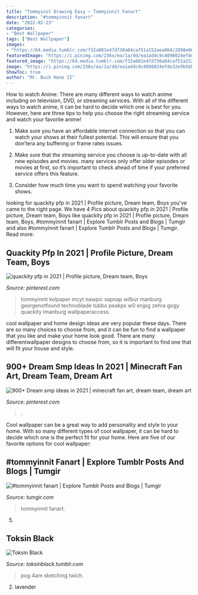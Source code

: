 ```yaml
---
title: "Tommyinit Drawing Easy ~ Tommyinnit Fanart"
description: "#tommyinnit fanart"
date: "2022-02-23"
categories:
- "Best Wallpaper"
tags: ["Best Wallpaper"]
images:
- "https://64.media.tumblr.com/f32a881e47d730a04caf51a152aea864/2898e060161aad41-95/s1280x1920/33d689d894a5df4e7bb3335cb0ef6ddeed78f551.jpg"
featuredImage: "https://i.pinimg.com/236x/ea/1a/dd/ea1addc9c4098024efde32e9b5bb5d51.jpg?nii=t"
featured_image: "https://64.media.tumblr.com/f32a881e47d730a04caf51a152aea864/2898e060161aad41-95/s1280x1920/33d689d894a5df4e7bb3335cb0ef6ddeed78f551.jpg"
image: "https://i.pinimg.com/236x/ea/1a/dd/ea1addc9c4098024efde32e9b5bb5d51.jpg?nii=t"
ShowToc: true
author: "Mr. Buck Hane II"
---
```



How to watch Anime: There are many different ways to watch anime including on television, DVD, or streaming services.
With all of the different ways to watch anime, it can be hard to decide which one is best for you. However, here are three tips to help you choose the right streaming service and watch your favorite anime!
1. Make sure you have an affordable internet connection so that you can watch your shows at their fullest potential. This will ensure that you don’tera any buffering or frame rates issues.

2. Make sure that the streaming service you choose is up-to-date with all new episodes and movies. many services only offer older episodes or movies at first, so it’s important to check ahead of time if your preferred service offers this feature.

3. Consider how much time you want to spend watching your favorite shows.

	

		
looking for quackity pfp in 2021 | Profile picture, Dream team, Boys you've came to the right page. We have 4 Pics about quackity pfp in 2021 | Profile picture, Dream team, Boys like quackity pfp in 2021 | Profile picture, Dream team, Boys, #tommyinnit fanart | Explore Tumblr Posts and Blogs | Tumgir and also #tommyinnit fanart | Explore Tumblr Posts and Blogs | Tumgir. Read more:
		
    
## Quackity Pfp In 2021 | Profile Picture, Dream Team, Boys

<img loading=lazy src="https://i.pinimg.com/236x/ea/1a/dd/ea1addc9c4098024efde32e9b5bb5d51.jpg?nii=t" onerror="this.onerror=null;this.src='https://tse3.mm.bing.net/th?id=OIP.PFVEq9TFtl_QWD54nBRI9gAAAA&amp;pid=15.1';" alt="quackity pfp in 2021 | Profile picture, Dream team, Boys">

_Source: pinterest.com_

>tommyinnit kolpaper mcyt nawpic sapnap wilbur manburg georgenotfound technoblade tubbo peakpx w0 enjpg zehra gogy quackity lmanburg wallpaperaccess. 

	

cool wallpaper and home design ideas are very popular these days. There are so many choices to choose from, and it can be fun to find a wallpaper that you like and make your home look good. There are many differentwallpaper designs to choose from, so it is important to find one that will fit your house and style.

    
## 900+ Dream Smp Ideas In 2021 | Minecraft Fan Art, Dream Team, Dream Art

<img loading=lazy src="https://i.pinimg.com/280x280_RS/9b/54/41/9b5441dde50f34c81bf561c0c2dbbed7.jpg" onerror="this.onerror=null;this.src='https://tse4.mm.bing.net/th?id=OIP.RAV2TyJnqX7TuhgwzO6sXAAAAA&amp;pid=15.1';" alt="900+ Dream smp ideas in 2021 | minecraft fan art, dream team, dream art">

_Source: pinterest.com_

>. 

	

Cool wallpaper can be a great way to add personality and style to your home. With so many different types of cool wallpaper, it can be hard to decide which one is the perfect fit for your home. Here are five of our favorite options for cool wallpaper: 

    
## #tommyinnit Fanart | Explore Tumblr Posts And Blogs | Tumgir

<img loading=lazy src="https://64.media.tumblr.com/fb526cb633ce9a9c5c97726b4ece4d3e/acafbbaf50b682f4-79/s640x960/fddc518ed9d40203bf0381289468638754167fbd.jpg" onerror="this.onerror=null;this.src='https://tse1.mm.bing.net/th?id=OIP.XTdquwaMprHdrsMQt1ucXgHaKH&amp;pid=15.1';" alt="#tommyinnit fanart | Explore Tumblr Posts and Blogs | Tumgir">

_Source: tumgir.com_

>tommyinnit fanart. 

	

5.

    
## Toksin Black

<img loading=lazy src="https://64.media.tumblr.com/f32a881e47d730a04caf51a152aea864/2898e060161aad41-95/s1280x1920/33d689d894a5df4e7bb3335cb0ef6ddeed78f551.jpg" onerror="this.onerror=null;this.src='https://tse2.mm.bing.net/th?id=OIP.BXvjPmzawE4xmjTuCzFaPQHaH6&amp;pid=15.1';" alt="Toksin Black">

_Source: toksinblack.tumblr.com_

>pog 4am sketching twich. 

	

2. lavender 

